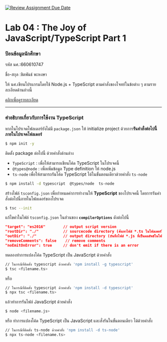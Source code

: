 [![Review Assignment Due Date](https://classroom.github.com/assets/deadline-readme-button-22041afd0340ce965d47ae6ef1cefeee28c7c493a6346c4f15d667ab976d596c.svg)](https://classroom.github.com/a/acqD-IQR)
# Lab 04 : The Joy of JavaScript/TypeScript Part 1

### ป้อนข้อมูลนักศึกษา

รหัส นศ.:660610747

ชื่อ-สกุล :ชิตพันธ์ พะหงษา

ให้ นศ.เขียนโปรแกรมโดยใช้ Node.js + TypeScript ตามคำสั่งของโจทย์ในข้อต่าง ๆ ตามรายละเอียดด้านล่างนี้

[คลิกเพื่อดูรายละเอียด](https://o365cmu-my.sharepoint.com/:b:/g/personal/dome_potikanond_cmu_ac_th/EdeLE2HCcmdGrvFsxrhkd4YBaUrcORwG5WRAVMPJgksl8A?e=GCS5AV)

---

### คำอธิบายเกี่ยวกับการใช้งาน TypeScript

หากในโปรเจคโฟลเดอร์ยังไม่มี `package.json` ให้ initialize project ด้วยการ**รันคำสั่งต่อไปนี้ภายในโปรเจคโฟลเดอร์**

```bash
$ npm init -y
```

ติดตั้ง package ต่อไปนี้ ด้วยคำสั่งด้านล่าง

- `TypeScript` : เพื่อให้สามารถเขียนโค้ด TypeScript ในโปรเจคนี้
- `@types@node` : เพื่อเพิ่มข้อมูล Type definition ให้ node.js
- `ts-node` เพื่อให้สามารถรันโค้ด TypeScript ได้ในขั้นตอนเดียวด้วยคำสั่ง `ts-node`

```bash
$ npm install -d typescript  @types/node  ts-node
```

สร้างไฟล์ `tsconfig.json` เพื่อกำหนดค่าการทำงานให้ **TypeScript** ของโปรเจคนี้ โดยการรันคำสั่งต่อไปนี้ภายในโฟลเดอร์ของโปรเจค

```bash
$ tsc --init
```

แก้ไขค่าในไฟล์ `tsconfig.json` ในส่วนของ **`compilerOptions`** ดังต่อไปนี้

```json
"target": "es2016"        // output script version
"rootDir": "./"           // sourcecode directory (ค้นหาไฟล์ *.ts ในโฟลเดอร์ใด)
"outDir": "./"            // output directory (บันทึกไฟล์ *.js ที่เป็นผลลัพธ์ในโฟลเดอร์ใด)
"removeComments": false    // remove comments
"noEmitOnError": true     // don't emit if there is an error
```

ทดลองทำการแปลงโค้ด TypeScript เป็น JavaScript ด้วยคำสั่ง

```bash
// ในกรณีที่ติดตั้ง typescript ด้วยคำสั่ง 'npm install -g typescript'
$ tsc <filename.ts>
```

หรือ

```bash
// ในกรณีที่ติดตั้ง typescript ด้วยคำสั่ง 'npm install -d typescript'
$ npx tsc <filename.ts>
```

แล้วทำการรันไฟล์ JavaScript ด้วยคำสั่ง

```bash
$ node <filename.js>
```

หรือ ทำการแปลงโค้ด TypeScript เป็น JavaScript และสั่งรันในขั้นตอนเดียว ได้ด้วยคำสั่ง

```bash
// ในกรณีที่ติดตั้ง ts-node ด้วยคำสั่ง 'npm install -d ts-node'
$ npx ts-node <filename.ts>
```
